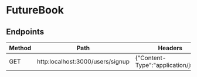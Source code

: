 # FutureBook

## Endpoints

| Method |    Path                         |               Headers               | Body | Response |
| ------ | ------------------------------- | ----------------------------------- | ---- | -------- |
|  GET   | http:localhost:3000/users/signup| {"Content-Type":"application/json"} |      |          |
